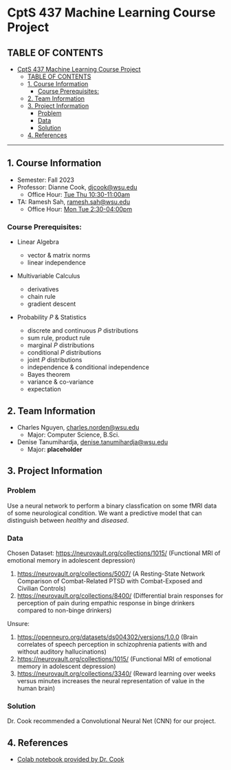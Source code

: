 # CptS 437 Machine Learning Course Project

## TABLE OF CONTENTS
- [CptS 437 Machine Learning Course Project](#cpts-437-machine-learning-course-project)
  - [TABLE OF CONTENTS](#table-of-contents)
  - [1. Course Information](#1-course-information)
    - [Course Prerequisites:](#course-prerequisites)
  - [2. Team Information](#2-team-information)
  - [3. Project Information](#3-project-information)
    - [Problem](#problem)
    - [Data](#data)
    - [Solution](#solution)
  - [4. References](#4-references)

---

## 1. Course Information

- Semester: Fall 2023
- Professor: Dianne Cook, djcook@wsu.edu
    - Office Hour: [Tue Thu 10:30-11:00am](https://wsu.zoom.us/j/93838519178?pwd=cTJoSGtJVU9RL29FRlU2YjhEMHU3UT09)
- TA: Ramesh Sah, ramesh.sah@wsu.edu
    - Office Hour: [Mon Tue 2:30-04:00pm](https://wsu.zoom.us/j/8991996138 )


### Course Prerequisites:

- Linear Algebra
    - vector & matrix norms
    - linear independence

- Multivariable Calculus
    - derivatives
    - chain rule
    - gradient descent

- Probability $P$ & Statistics
    - discrete and continuous $P$ distributions
    - sum rule, product rule
    - marginal $P$ distributions
    - conditional $P$ distributions
    - joint $P$ distributions
    - independence & conditional independence
    - Bayes theorem
    - variance & co-variance
    - expectation


## 2. Team Information

- Charles Nguyen, charles.norden@wsu.edu
    - Major: Computer Science, B.Sci.
- Denise Tanumihardja, denise.tanumihardja@wsu.edu
    - Major: **placeholder**

## 3. Project Information

### Problem

Use a neural network to perform a binary classfication on some fMRI data of some neurological condition. We want a predictive model that can distinguish between *healthy* and *diseased*.

### Data
Chosen Dataset: https://neurovault.org/collections/1015/ (Functional MRI of emotional memory in adolescent depression)
1. https://neurovault.org/collections/5007/ (A Resting-State Network Comparison of Combat-Related PTSD with Combat-Exposed and Civilian Controls)
2. https://neurovault.org/collections/8400/ (Differential brain responses for perception of pain during empathic response in binge drinkers compared to non-binge drinkers)

Unsure:
1. https://openneuro.org/datasets/ds004302/versions/1.0.0 (Brain correlates of speech perception in schizophrenia patients with and without auditory hallucinations)
2. https://neurovault.org/collections/1015/ (Functional MRI of emotional memory in adolescent depression)
3. https://neurovault.org/collections/3340/ (Reward learning over weeks versus minutes increases the neural representation of value in the human brain)

### Solution

Dr. Cook recommended a Convolutional Neural Net (CNN) for our project.


## 4. References

- [Colab notebook provided by Dr. Cook](https://colab.research.google.com/drive/1aEz_5raMk9EbJDDrT0AMN_VTFe0MdZSu?usp=sharing)
